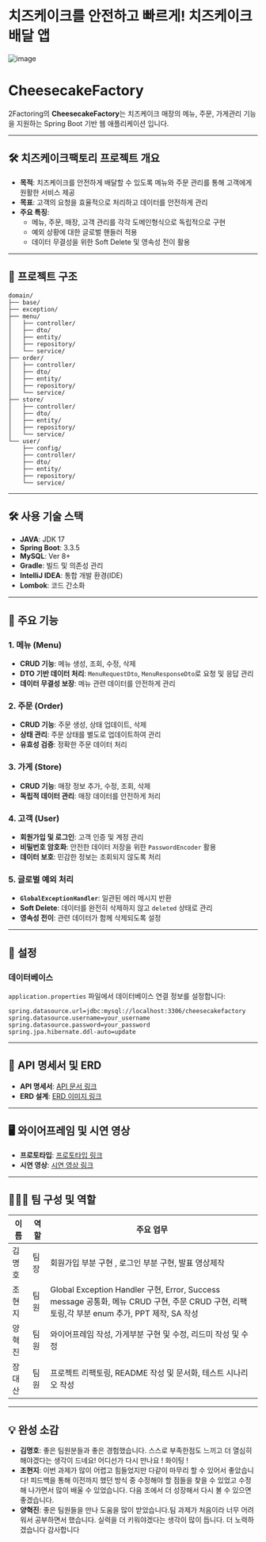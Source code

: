 # 치즈케이크를 안전하고 빠르게! 치즈케이크 배달 앱

![image](https://github.com/user-attachments/assets/9de7035f-de34-4bf7-994a-a233dc24ae2d)

# CheesecakeFactory

2Factoring의 **CheesecakeFactory**는 치즈케이크 매장의 메뉴, 주문, 가게관리 기능을 지원하는 Spring Boot 기반 웹 애플리케이션 입니다.

---

## 🛠️ 치즈케이크팩토리 프로젝트 개요

- **목적**: 치즈케이크를 안전하게 배달할 수 있도록 메뉴와 주문 관리를 통해 고객에게 원활한 서비스 제공
- **목표**: 고객의 요청을 효율적으로 처리하고 데이터를 안전하게 관리
- **주요 특징**:
  - 메뉴, 주문, 매장, 고객 관리를 각각 도메인형식으로 독립적으로 구현
  - 예외 상황에 대한 글로벌 핸들러 적용
  - 데이터 무결성을 위한 Soft Delete 및 영속성 전이 활용

---

## 📂 프로젝트 구조

```
domain/
├── base/                     
├── exception/                
├── menu/                     
│   ├── controller/           
│   ├── dto/                  
│   ├── entity/              
│   ├── repository/           
│   └── service/              
├── order/                    
│   ├── controller/         
│   ├── dto/                 
│   ├── entity/              
│   ├── repository/           
│   └── service/         
├── store/            
│   ├── controller/     
│   ├── dto/                
│   ├── entity/              
│   ├── repository/        
│   └── service/           
└── user/             
    ├── config/            
    ├── controller/           
    ├── dto/                
    ├── entity/             
    ├── repository/    
    └── service/  

```

---

## 🛠️ 사용 기술 스택

- **JAVA**: JDK 17
- **Spring Boot**: 3.3.5
- **MySQL**: Ver 8+
- **Gradle**: 빌드 및 의존성 관리
- **IntelliJ IDEA**: 통합 개발 환경(IDE)
- **Lombok**: 코드 간소화

---

## 🧩 주요 기능

### **1. 메뉴 (Menu)**
- **CRUD 기능**: 메뉴 생성, 조회, 수정, 삭제
- **DTO 기반 데이터 처리**: `MenuRequestDto`, `MenuResponseDto`로 요청 및 응답 관리
- **데이터 무결성 보장**: 메뉴 관련 데이터를 안전하게 관리

### **2. 주문 (Order)**
- **CRUD 기능**: 주문 생성, 상태 업데이트, 삭제
- **상태 관리**: 주문 상태를 별도로 업데이트하여 관리
- **유효성 검증**: 정확한 주문 데이터 처리

### **3. 가게 (Store)**
- **CRUD 기능**: 매장 정보 추가, 수정, 조회, 삭제
- **독립적 데이터 관리**: 매장 데이터를 안전하게 처리

### **4. 고객 (User)**
- **회원가입 및 로그인**: 고객 인증 및 계정 관리
- **비밀번호 암호화**: 안전한 데이터 저장을 위한 `PasswordEncoder` 활용
- **데이터 보호**: 민감한 정보는 조회되지 않도록 처리

### **5. 글로벌 예외 처리**
- **`GlobalExceptionHandler`**: 일관된 에러 메시지 반환
- **Soft Delete**: 데이터를 완전히 삭제하지 않고 `deleted` 상태로 관리
- **영속성 전이**: 관련 데이터가 함께 삭제되도록 설정

---

## 🔧 설정

### **데이터베이스**
`application.properties` 파일에서 데이터베이스 연결 정보를 설정합니다:
```properties
spring.datasource.url=jdbc:mysql://localhost:3306/cheesecakefactory
spring.datasource.username=your_username
spring.datasource.password=your_password
spring.jpa.hibernate.ddl-auto=update
```

---

## 📘 API 명세서 및 ERD

- **API 명세서**: [API 문서 링크](https://teamsparta.notion.site/1492dc3ef5148138b2d1d9d5165b441f?v=1492dc3ef5148176aef1000c51090665)
- **ERD 설계**: [ERD 이미지 링크](https://www.erdcloud.com/d/rSDjwR5hiuZoh3kFo)

---

## 🖥️ 와이어프레임 및 시연 영상

- **프로토타입**: [프로토타입 링크](https://miro.com/welcomeonboard/QisrNDVVdVk3SVU5QnFlU3lGQ2RSczlVLzFQZGk0WTU2dmVUa[…]ZTHFsMXp4ckdGb21KL25JVXpHUHJLaFQhZQ==?share_link_id=462330736574)
- **시연 영상**: [시연 영상 링크]()

---

## 🧑‍🤝‍🧑 팀 구성 및 역할

| 이름       | 역할                       | 주요 업무                                                         |
|------------|----------------------------|------------------------------------------------------------------|
| 김명호     | 팀장   | 회원가입 부분 구현 , 로그인 부분 구현, 발표 영상제작       |
| 조현지     | 팀원   | Global Exception Handler 구현, Error, Success message 공통화, 메뉴 CRUD 구현, 주문 CRUD 구현, 리팩토링,각 부분 enum 추가, PPT 제작, SA 작성            |
| 양혁진     | 팀원   | 와이어프레임 작성, 가게부분 구현 및 수정, 리드미 작성 및 수정        |
| 장대산     | 팀원   | 프로젝트 리팩토링, README 작성 및 문서화, 테스트 시나리오 작성    |

---

## 💡 완성 소감

- **김명호**: 좋은 팀원분들과 좋은 경험했습니다. 스스로 부족한점도 느끼고 더 열심히 해야겠다는 생각이 드네요! 어디선가 다시 만나요 ! 화이팅 !
- **조현지**: 이번 과제가 많이 어렵고 힘들었지만 다같이 마무리 할 수 있어서 좋았습니다! 피드백을 통해 이전까지 했던 방식 중 수정해야 할 점들을 찾을 수 있었고 수정해 나가면서 많이 배울 수 있었습니다. 다음 조에서 더 성장해서 다시 볼 수 있으면 좋겠습니다.
- **양혁진**: 좋은 팀원들을 만나 도움을 많이 받았습니다.팀 과제가 처음이라 너무 어려워서 공부하면서 했습니다. 실력을 더 키워야겠다는 생각이 많이 듭니다.  더 노력하겠습니다 감사합니다
